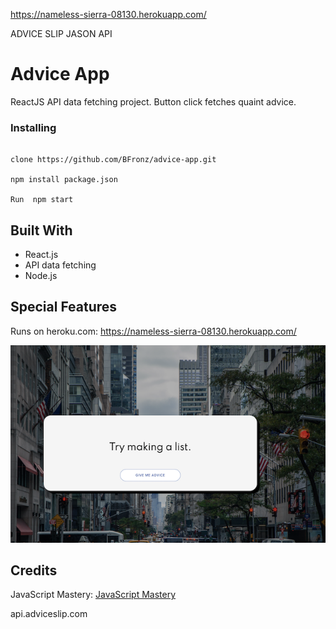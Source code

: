https://nameless-sierra-08130.herokuapp.com/

ADVICE SLIP JASON API

# Advice App
  
ReactJS API data fetching project. Button click fetches quaint advice. 



### Installing

```
 
clone https://github.com/BFronz/advice-app.git

npm install package.json

Run  npm start

```

## Built With
* React.js
* API data fetching 
* Node.js




## Special Features

Runs on heroku.com: https://nameless-sierra-08130.herokuapp.com/



<img src="src/images/adviceapp.png" alt="advice app">



## Credits
JavaScript Mastery:  <a href="https://www.youtube.com/channel/UCmXmlB4-HJytD7wek0Uo97A" target="_blank">JavaScript Mastery</a>

api.adviceslip.com
